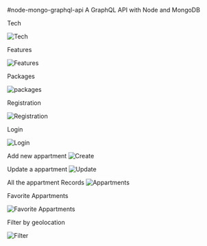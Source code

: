
#node-mongo-graphql-api
A GraphQL API with Node and MongoDB

Tech

![Tech](https://user-images.githubusercontent.com/63356649/121806425-a665eb00-cc71-11eb-8073-5772687fcc9d.JPG)

Features

![Features](https://user-images.githubusercontent.com/63356649/121806474-ca293100-cc71-11eb-9c89-78826e5c032f.JPG)

Packages


![packages](https://user-images.githubusercontent.com/63356649/121806280-090ab700-cc71-11eb-8a13-e62b2869ac42.JPG)

Registration

![Registration](https://user-images.githubusercontent.com/63356649/121807321-79b3d280-cc75-11eb-99c8-1e53e1b19ac8.JPG)

Login

![Login](https://user-images.githubusercontent.com/63356649/121807328-80424a00-cc75-11eb-8b57-b7553c04a0cf.JPG)

Add new appartment
![Create](https://user-images.githubusercontent.com/63356649/121807385-b4b60600-cc75-11eb-9a17-cb6d42a9e110.JPG)

Update a appartment
![Update](https://user-images.githubusercontent.com/63356649/121807391-b5e73300-cc75-11eb-957a-51dad4f26c74.JPG)

All the appartment Records
![Appartments](https://user-images.githubusercontent.com/63356649/121807382-b2ec4280-cc75-11eb-8afb-2f73aa056efe.JPG)

Favorite Appartments

![Favorite Appartments](https://user-images.githubusercontent.com/63356649/121807387-b4b60600-cc75-11eb-8317-1557c9d7e701.JPG)

Filter by geolocation

![Filter](https://user-images.githubusercontent.com/63356649/121807388-b54e9c80-cc75-11eb-8488-c32550539416.JPG)

